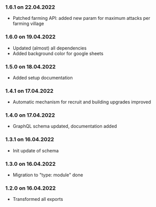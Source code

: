 ### 1.6.1 on 22.04.2022
- Patched farming API: added new param for maximum attacks per farming village

### 1.6.0 on 19.04.2022
- Updated (almost) all dependencies
- Added background color for google sheets

### 1.5.0 on 18.04.2022
- Added setup documentation

### 1.4.1 on 17.04.2022
- Automatic mechanism for recruit and building upgrades improved

### 1.4.0 on 17.04.2022
- GraphQL schema updated, documentation added

### 1.3.1 on 16.04.2022
- Init update of schema

### 1.3.0 on 16.04.2022
- Migration to "type: module" done

### 1.2.0 on 16.04.2022
- Transformed all exports
